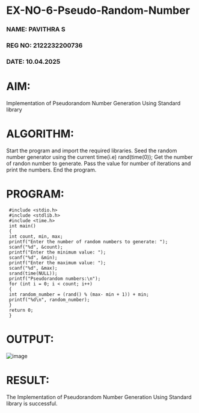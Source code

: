 # EX-NO-6-Pseudo-Random-Number

### NAME: PAVITHRA S
### REG NO: 2122232200736
### DATE: 10.04.2025

# AIM: 
Implementation of Pseudorandom Number Generation Using Standard library

# ALGORITHM:
Start the program and import the required libraries.
Seed the random number generator using the current time(i.e) rand(time(0));
Get the number of randon number to generate.
Pass the value for number of iterations and print the numbers.
End the program.

# PROGRAM:
```
 #include <stdio.h>
 #include <stdlib.h>
 #include <time.h>
 int main()
 {
 int count, min, max;
 printf("Enter the number of random numbers to generate: ");
 scanf("%d", &count);
 printf("Enter the minimum value: ");
 scanf("%d", &min);
 printf("Enter the maximum value: ");
 scanf("%d", &max);
 srand(time(NULL));
 printf("Pseudorandom numbers:\n");
 for (int i = 0; i < count; i++)
 {
 int random_number = (rand() % (max- min + 1)) + min;
 printf("%d\n", random_number);
 }
 return 0;
 }
```

# OUTPUT:
![image](https://github.com/user-attachments/assets/227bd87b-568b-41d2-a638-61c569785bc3)


# RESULT:
The Implementation of Pseudorandom Number Generation Using Standard library is successful.
